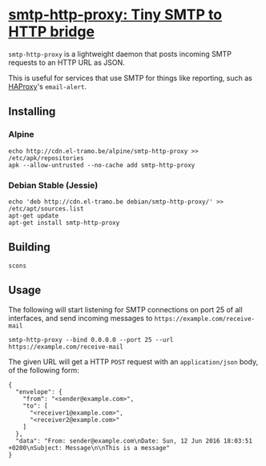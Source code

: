 # [smtp-http-proxy: Tiny SMTP to HTTP bridge](https://el-tramo.be/smtp-http-proxy)

`smtp-http-proxy` is a lightweight daemon that posts incoming SMTP requests
to an HTTP URL as JSON.

This is useful for services that use SMTP for things like reporting, 
such as [HAProxy](http://haproxy.org)'s `email-alert`.


## Installing

### Alpine

    echo http://cdn.el-tramo.be/alpine/smtp-http-proxy >> /etc/apk/repositories
    apk --allow-untrusted --no-cache add smtp-http-proxy

### Debian Stable (Jessie)

    echo 'deb http://cdn.el-tramo.be debian/smtp-http-proxy/' >> /etc/apt/sources.list
    apt-get update
    apt-get install smtp-http-proxy

## Building

    scons


## Usage

The following will start listening for SMTP connections on port 25 of all interfaces,
and send incoming messages to `https://example.com/receive-mail`

    smtp-http-proxy --bind 0.0.0.0 --port 25 --url https://example.com/receive-mail

The given URL will get a HTTP `POST` request with an `application/json` body,
of the following form:

    {
      "envelope": {
        "from": "<sender@example.com>",
        "to": [
          "<receiver1@example.com>",
          "<receiver2@example.com>"
        ]
      },
      "data": "From: sender@example.com\nDate: Sun, 12 Jun 2016 18:03:51 +0200\nSubject: Message\n\nThis is a message"
    }
